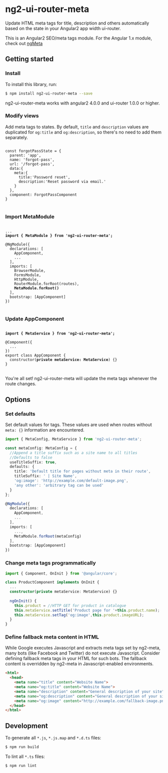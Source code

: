 # ng2-ui-router-meta

Update HTML meta tags for title, description and others automatically based on the state in your Angular2 app width ui-router.

This is an Angular2 SEO/meta tags module. For the Angular 1.x module, check out [ngMeta](https://github.com/vinaygopinath/ngMeta)

## Getting started

### Install
To install this library, run:

```bash
$ npm install ng2-ui-router-meta --save
```

ng2-ui-router-meta works with angular2 4.0.0 and ui-router 1.0.0 or higher.

### Modify views

Add meta tags to states. By default, `title` and `description` values are duplicated for `og:title` and `og:description`, so there's no need to add them separately.
<pre>
<code>
const forgotPassState = {
  parent: 'app',
  name: 'forgot-pass',
  url: '/forgot-pass',
  data:{
    meta:{
      title:'Password reset',
      description:'Reset password via email.'
    }
  },
  component: ForgotPassComponent
}
</code>
</pre>

### Import MetaModule

<pre>
<code>
...
<strong>import { MetaModule } from 'ng2-ui-router-meta';</strong>

@NgModule({
  declarations: [
    AppComponent,
    ...
  ],
  imports: [
    BrowserModule,
    FormsModule,
    HttpModule,
    RouterModule.forRoot(routes),
    <strong>MetaModule.forRoot()</strong>
  ],
  bootstrap: [AppComponent]
})
</code>
</pre>

### Update AppComponent

<pre>
<code>
<strong>import { MetaService } from 'ng2-ui-router-meta';</strong>

@Component({
  ...
})
export class AppComponent {
  constructor(<strong>private metaService: MetaService</strong>) {}
}
</code>
</pre>

You're all set! ng2-ui-router-meta will update the meta tags whenever the route changes.

## Options

### Set defaults

Set default values for tags. These values are used when routes without `meta: {}` information are encountered.
```typescript
import { MetaConfig, MetaService } from 'ng2-ui-router-meta';

const metaConfig: MetaConfig = {
  //Append a title suffix such as a site name to all titles
  //Defaults to false
  useTitleSuffix: true,
  defaults: {
    title: 'Default title for pages without meta in their route',
    titleSuffix: ' | Site Name',
    'og:image': 'http://example.com/default-image.png',
    'any other': 'arbitrary tag can be used'
  }
};

@NgModule({
  declarations: [
    AppComponent,
    ...
  ],
  imports: [
    ...,
    MetaModule.forRoot(metaConfig)
  ],
  bootstrap: [AppComponent]
})

```

### Change meta tags programmatically
```typescript
import { Component, OnInit } from '@angular/core';

class ProductComponent implements OnInit {
  ...
  constructor(private metaService: MetaService) {}
  
  ngOnInit() {
    this.product = //HTTP GET for product in catalogue
    this.metaService.setTitle('Product page for '+this.product.name);
    this.metaService.setTag('og:image',this.product.imageURL);
  }
}
```

### Define fallback meta content in HTML
While Google executes Javascript and extracts meta tags set by ng2-meta, many bots (like Facebook and Twitter) do not execute Javascript. Consider defining fallback meta tags in your HTML for such bots. The fallback content is overridden by ng2-meta in Javascript-enabled environments.

```html
<html>
  <head>
    <meta name="title" content="Website Name">
    <meta name="og:title" content="Website Name">
    <meta name="description" content="General description of your site">
    <meta name="og:description" content="General description of your site">
    <meta name="og:image" content="http://example.com/fallback-image.png">
  </head>
</html>
```

## Development

To generate all `*.js`, `*.js.map` and `*.d.ts` files:

```bash
$ npm run build
```

To lint all `*.ts` files:

```bash
$ npm run lint
```
